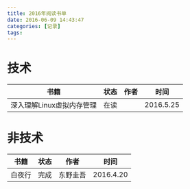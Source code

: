 ```yaml
---
title: 2016年阅读书单
date: 2016-06-09 14:43:47
categories: [记录]
tags:
---
```


# 技术
书籍 | 状态 | 作者 | 时间
------------ | ------------- | ------------- | -------------
深入理解Linux虚拟内存管理 | 在读 | | 2016.5.25

# 非技术
书籍 | 状态 | 作者 | 时间
------------ | ------------- | ------------- | -------------
白夜行 | 完成 | 东野圭吾 | 2016.4.20
